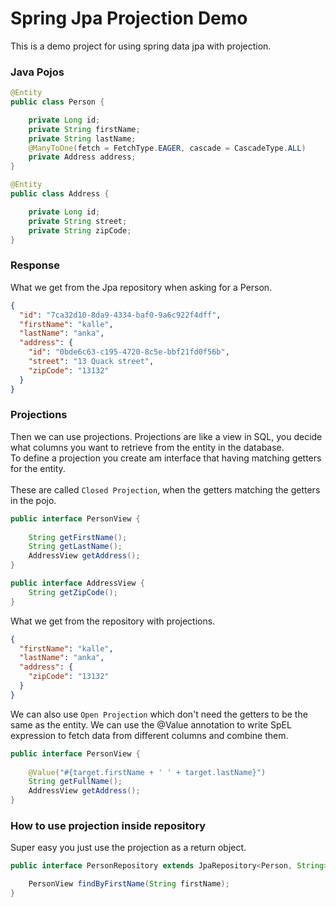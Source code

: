 # Spring Jpa Projection Demo
This is a demo project for using spring data jpa with projection.

### Java Pojos
```java
@Entity
public class Person {

    private Long id;
    private String firstName;
    private String lastName;
    @ManyToOne(fetch = FetchType.EAGER, cascade = CascadeType.ALL)
    private Address address;
}
```

```java
@Entity
public class Address {

    private Long id;
    private String street;
    private String zipCode;
}
```
### Response
What we get from the Jpa repository when asking for a Person.
```json
{
  "id": "7ca32d10-8da9-4334-baf0-9a6c922f4dff",
  "firstName": "kalle",
  "lastName": "anka",
  "address": {
    "id": "0bde6c63-c195-4720-8c5e-bbf21fd0f56b",
    "street": "13 Quack street",
    "zipCode": "13132"
  }
}
```
### Projections
Then we can use projections. Projections are like a view in SQL, 
you decide what columns you want to retrieve from the entity in the database.
<br/>
To define a projection you create am interface that having matching getters 
for the entity.
<br/><br/>
These are called ``Closed Projection``, when the getters matching the getters in the pojo.
```java
public interface PersonView {
    
    String getFirstName();
    String getLastName();
    AddressView getAddress();
}
```
```java
public interface AddressView {
    String getZipCode();
}
```
What we get from the repository with projections.
```json
{
  "firstName": "kalle",
  "lastName": "anka",
  "address": {
    "zipCode": "13132"
  }
}
```
We can also use ``Open Projection`` which don't need the getters to be the same as the entity.
We can use the @Value annotation to write SpEL expression to fetch data from different columns
and combine them.
```java
public interface PersonView {
    
    @Value("#{target.firstName + ' ' + target.lastName}")
    String getFullName();
    AddressView getAddress();
}
```
### How to use projection inside repository
Super easy you just use the projection as a return object.
```java
public interface PersonRepository extends JpaRepository<Person, String> {

    PersonView findByFirstName(String firstName);
}
```
